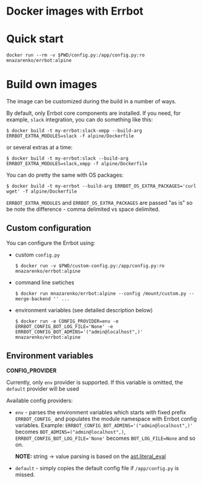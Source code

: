 Docker images with Errbot
=========================


# Quick start
```shell
docker run --rm -v $PWD/config.py:/app/config.py:ro mnazarenko/errbot:alpine
```

# Build own images

The image can be customized during the build in a number of ways.

By default, only Errbot core components are installed.
If you need, for example, `slack` integration, you can do something like this:
```shell
$ docker build -t my-errbot:slack-xmpp --build-arg ERRBOT_EXTRA_MODULES=slack -f alpine/Dockerfile
```
or several extras at a time:
```shell
$ docker build -t my-errbot:slack --build-arg ERRBOT_EXTRA_MODULES=slack,xmpp -f alpine/Dockerfile
```

You can do pretty the same with OS packages:
```shell
$ docker build -t my-errbot --build-arg ERRBOT_OS_EXTRA_PACKAGES='curl wget' -f alpine/Dockerfile
```
`ERRBOT_EXTRA_MODULES` and `ERRBOT_OS_EXTRA_PACKAGES` are passed "as is" so be note the difference - comma delimited vs space delimited.

## Custom configuration

You can configure the Errbot using:
  * custom `config.py`
    ```shell
    $ docker run -v $PWD/custom-config.py:/app/config.py:ro mnazarenko/errbot:alpine
    ```
  * command line swtiches
    ```shell
    $ docker run mnazarenko/errbot:alpine --config /mount/custom.py --merge-backend '' ...
    ```
  * environment variables (see detailed description below)
    ```shell
    $ docker run -e CONFIG_PROVIDER=env -e ERRBOT_CONFIG_BOT_LOG_FILE='None' -e ERRBOT_CONFIG_BOT_ADMINS='("admin@localhost",)'  mnazarenko/errbot:alpine
    ```

## Environment variables

**CONFIG_PROVIDER**

  Currently, only `env` provider is supported. If this variable is omitted, the `default` provider will be used

  Available config providers:
  * `env` - parses the environment variables which starts with fixed prefix `ERRBOT_CONFIG_` and populates the module namespace with Errbot config variables.
  Example: `ERRBOT_CONFIG_BOT_ADMINS='("admin@localhost",)'` becomes `BOT_ADMINS=("admin@localhost",)`, `ERRBOT_CONFIG_BOT_LOG_FILE='None'` becomes `BOT_LOG_FILE=None` and so on.

    **NOTE:** string -> value parsing is based on the [ast.literal_eval](https://docs.python.org/3/library/ast.html#ast.literal_eval)
  * `default` - simply copies the default config file if `/app/config.py` is missed.

